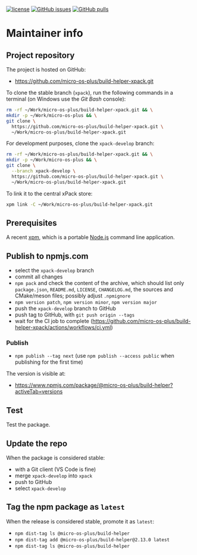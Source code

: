 [![license](https://img.shields.io/github/license/micro-os-plus/build-helper-xpack)](https://github.com/micro-os-plus/build-helper-xpack/blob/xpack/LICENSE)
[![GitHub issues](https://img.shields.io/github/issues/micro-os-plus/build-helper-xpack.svg)](https://github.com/micro-os-plus/build-helper-xpack/issues/)
[![GitHub pulls](https://img.shields.io/github/issues-pr/micro-os-plus/build-helper-xpack.svg)](https://github.com/micro-os-plus/build-helper-xpack/pulls)

# Maintainer info

## Project repository

The project is hosted on GitHub:

- <https://github.com/micro-os-plus/build-helper-xpack.git>

To clone the stable branch (`xpack`), run the following commands in a
terminal (on Windows use the _Git Bash_ console):

```sh
rm -rf ~/Work/micro-os-plus/build-helper-xpack.git && \
mkdir -p ~/Work/micro-os-plus && \
git clone \
  https://github.com/micro-os-plus/build-helper-xpack.git \
  ~/Work/micro-os-plus/build-helper-xpack.git
```

For development purposes, clone the `xpack-develop` branch:

```sh
rm -rf ~/Work/micro-os-plus/build-helper-xpack.git && \
mkdir -p ~/Work/micro-os-plus && \
git clone \
  --branch xpack-develop \
  https://github.com/micro-os-plus/build-helper-xpack.git \
  ~/Work/micro-os-plus/build-helper-xpack.git
```

To link it to the central xPack store:

```sh
xpm link -C ~/Work/micro-os-plus/build-helper-xpack.git
```

## Prerequisites

A recent [xpm](https://xpack.github.io/xpm/), which is a portable
[Node.js](https://nodejs.org/) command line application.

## Publish to npmjs.com

- select the `xpack-develop` branch
- commit all changes
- `npm pack` and check the content of the archive, which should list
  only `package.json`, `README.md`, `LICENSE`, `CHANGELOG.md`,
  the sources and CMake/meson files;
  possibly adjust `.npmignore`
- `npm version patch`, `npm version minor`, `npm version major`
- push the `xpack-develop` branch to GitHub
- push tag to GitHub, with `git push origin --tags`
- wait for the CI job to complete
  (<https://github.com/micro-os-plus/build-helper-xpack/actions/workflows/ci.yml>)

### Publish

- `npm publish --tag next` (use `npm publish --access public` when
  publishing for the first time)

The version is visible at:

- <https://www.npmjs.com/package/@micro-os-plus/build-helper?activeTab=versions>

## Test

Test the package.

## Update the repo

When the package is considered stable:

- with a Git client (VS Code is fine)
- merge `xpack-develop` into `xpack`
- push to GitHub
- select `xpack-develop`

## Tag the npm package as `latest`

When the release is considered stable, promote it as `latest`:

- `npm dist-tag ls @micro-os-plus/build-helper`
- `npm dist-tag add @micro-os-plus/build-helper@2.13.0 latest`
- `npm dist-tag ls @micro-os-plus/build-helper`
